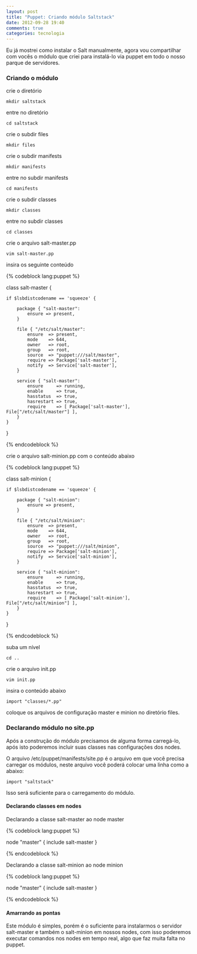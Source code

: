 ```yaml
---
layout: post
title: "Puppet: Criando módulo Saltstack"
date: 2012-09-28 19:40
comments: true
categories: tecnologia
---
```


Eu já mostrei como instalar o Salt manualmente, agora vou compartilhar com vocês o módulo que criei para instalá-lo via puppet em todo o nosso parque de servidores.

### Criando o módulo

crie o diretório

    mkdir saltstack

entre no diretório

    cd saltstack

crie o subdir files

    mkdir files

crie o subdir manifests

    mkdir manifests

entre no subdir manifests

    cd manifests

crie o subdir classes

    mkdir classes

entre no subdir classes

    cd classes

crie o arquivo salt-master.pp

    vim salt-master.pp

insira os seguinte conteúdo 

{% codeblock lang:puppet %}

class salt-master {

	if $lsbdistcodename == 'squeeze' {
	
		package { "salt-master":
			ensure => present,
		}

		file { "/etc/salt/master":
			ensure  => present,
			mode    => 644,
			owner   => root,
			group   => root,
			source  => "puppet:///salt/master",
			require => Package['salt-master'],
			notify  => Service['salt-master'],
		}

		service { "salt-master":
			ensure     => running,
			enable     => true,
			hasstatus  => true,
			hasrestart => true,
			require    => [ Package['salt-master'], File["/etc/salt/master"] ],
		}
	}
}

{% endcodeblock %}

crie o arquivo salt-minion.pp com o conteúdo abaixo

{% codeblock lang:puppet %}

class salt-minion {

	if $lsbdistcodename == 'squeeze' {

		package { "salt-minion":
			ensure => present,
		}

		file { "/etc/salt/minion":
			ensure  => present,
			mode    => 644,
			owner   => root,
			group   => root,
			source  => "puppet:///salt/minion",
			require => Package['salt-minion'],
			notify  => Service['salt-minion'],
		}

		service { "salt-minion":
			ensure     => running,
			enable     => true,
			hasstatus  => true,
			hasrestart => true,
			require    => [ Package['salt-minion'], File["/etc/salt/minion"] ],
		}
	}
}

{% endcodeblock %}

suba um nível

    cd ..
    
crie o arquivo init.pp

    vim init.pp
    
insira o conteúdo abaixo

    import "classes/*.pp"
    
coloque os arquivos de configuração master e minion no diretório files.

### Declarando módulo no site.pp

Após a construção do módulo precisamos de alguma forma carregá-lo, após isto poderemos incluir suas classes nas configurações dos nodes.

O arquivo /etc/puppet/manifests/site.pp é o arquivo em que você precisa carregar os módulos, neste arquivo você poderá colocar uma linha como a abaixo:

    import "saltstack"
    
Isso será suficiente para o carregamento do módulo.

#### Declarando classes em nodes

Declarando a classe salt-master ao node master

{% codeblock lang:puppet %}

node "master" {
    include salt-master
}

{% endcodeblock %}

Declarando a classe salt-minion ao node minion

{% codeblock lang:puppet %}

node "master" {
    include salt-master
}

{% endcodeblock %}

#### Amarrando as pontas

Este módulo é simples, porém é o suficiente para instalarmos o servidor salt-master e também o salt-minion em nossos nodes, com isso poderemos executar comandos nos nodes em tempo real, algo que faz muita falta no puppet.
